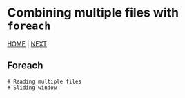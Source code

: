 # Combining multiple files with `foreach`



[HOME](/README.md) | [NEXT](B.md)

## Foreach
    # Reading multiple files
    # Sliding window